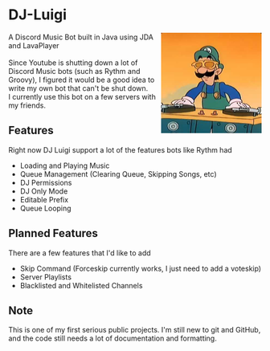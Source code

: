 # DJ-Luigi
<img align="right" src="https://github.com/NovaNix/DJ-Luigi/blob/main/DJ%20Luigi.jpg?raw=true" height="200" width="200">
A Discord Music Bot built in Java using JDA and LavaPlayer<br><br>
Since Youtube is shutting down a lot of Discord Music bots (such as Rythm and Groovy), I figured it would be a good idea to write my own bot that can't be shut down.<br>
I currently use this bot on a few servers with my friends.

## Features
Right now DJ Luigi support a lot of the features bots like Rythm had
- Loading and Playing Music
- Queue Management (Clearing Queue, Skipping Songs, etc)
- DJ Permissions
- DJ Only Mode
- Editable Prefix
- Queue Looping

## Planned Features
There are a few features that I'd like to add
- Skip Command (Forceskip currently works, I just need to add a voteskip)
- Server Playlists
- Blacklisted and Whitelisted Channels

## Note
This is one of my first serious public projects. I'm still new to git and GitHub, and the code still needs a lot of documentation and formatting. 
